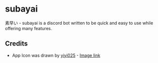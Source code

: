 # subayai
素早い - subayai is a discord bot written to be quick and easy to use while offering many features.

## Credits

* App Icon was drawn by [yiyi025](https://www.deviantart.com/yiyi025) - [Image link](https://www.deviantart.com/yiyi025/art/day-2-song-that-makes-you-cry-912856887)